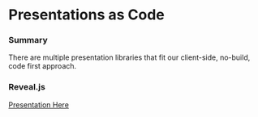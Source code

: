 # Presentations as Code

### Summary
There are multiple presentation libraries that fit our client-side, no-build, code first approach.

### Reveal.js
[Presentation Here](https://gitshawn.github.io/docs-as-code/presentations/reveal.html)
